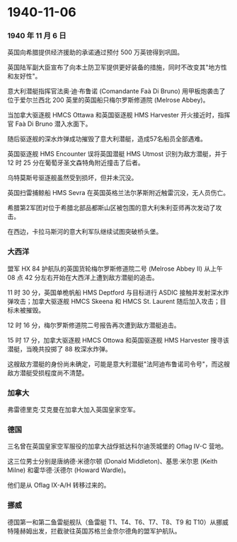 # 1940-11-06

### 1940 年 11 月 6 日

英国向希腊提供经济援助的承诺通过预付 500 万英镑得到巩固。

英国陆军副大臣宣布了向本土防卫军提供更好装备的措施，同时不改变其"地方性和友好性"。

意大利潜艇指挥官法奥·迪·布鲁诺 (Comandante Faà Di Bruno)
用甲板炮袭击了位于爱尔兰西北 200 英里的英国船只梅尔罗斯修道院 (Melrose
Abbey)。

当加拿大驱逐舰 HMCS Ottawa 和英国驱逐舰 HMS Harvester 开火接近时，指挥官
Faà Di Bruno 潜入水面下。

随后驱逐舰的深水炸弹成功摧毁了意大利潜艇，造成57名船员全部遇难。

英国驱逐舰 HMS Encounter 误将英国潜艇 HMS Utmost 识别为敌方潜艇，并于 12
时 25 分在葡萄牙圣文森特角附近撞击了后者。

乌特莫斯号驱逐舰虽然受到损坏，但并未沉没。

英国扫雷捕鲸船 HMS Sevra 在英国英格兰法尔茅斯附近触雷沉没，无人员伤亡。

希腊第2军团对位于希腊北部品都斯山区被包围的意大利朱利亚师再次发动了攻击。

在西边，卡拉马斯河的意大利军队继续试图突破桥头堡。

### 大西洋

盟军 HX 84 护航队的英国货轮梅尔罗斯修道院二号 (Melrose Abbey II) 从上午
08 点 42 分左右开始在大西洋上遭到敌方潜艇的追击。

11 时 30 分，英国单桅帆船 HMS Deptford 与目标进行 ASDIC
接触并发射深水炸弹攻击；加拿大驱逐舰 HMCS Skeena 和 HMCS St. Laurent
随后加入攻击；目标未被摧毁。

12 时 16 分，梅尔罗斯修道院二号报告再次遭到敌方潜艇追击。

15 时 17 分，加拿大驱逐舰 HMCS Ottowa 和英国驱逐舰 HMS Harvester
搜寻该潜艇，当晚共投掷了 88 枚深水炸弹。

这艘敌方潜艇的身份尚未确定，可能是意大利潜艇"法阿迪布鲁诺司令号"，而这艘敌方潜艇受损程度尚不清楚。

### 加拿大

弗雷德里克·艾克曼在加拿大加入英国皇家空军。

### 德国

三名曾在英国皇家空军服役的加拿大战俘抵达科尔迪茨城堡的 Oflag IV-C 营地。

这三位男士分别是唐纳德·米德尔顿 (Donald Middleton)、基思·米尔恩 (Keith
Milne) 和霍华德·沃德尔 (Howard Wardle)。

他们是从 Oflag IX-A/H 转移过来的。

### 挪威

德国第一和第二鱼雷艇舰队（鱼雷艇 T1、T4、T6、T7、T8、T9 和
T10）从挪威特隆赫姆出发，拦截驶往英国苏格兰金奈尔德角的盟军护航队。